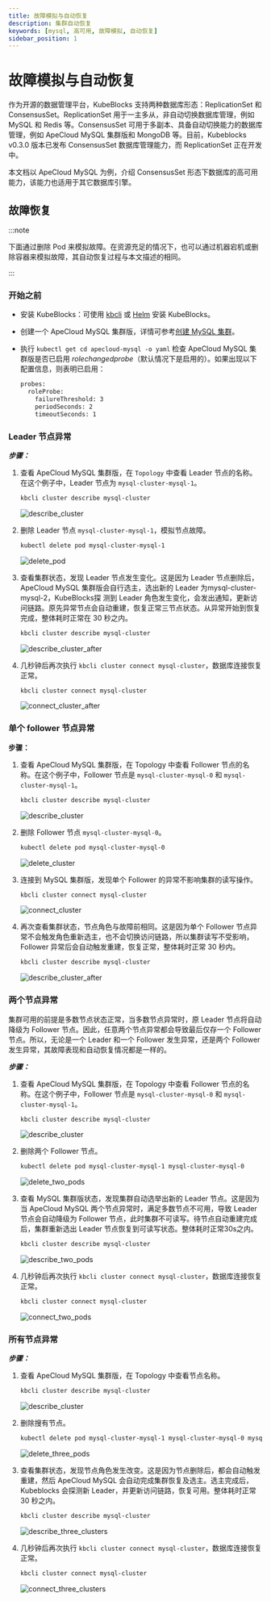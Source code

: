 ```yaml
---
title: 故障模拟与自动恢复
description: 集群自动恢复
keywords: [mysql, 高可用, 故障模拟, 自动恢复]
sidebar_position: 1
---
```


# 故障模拟与自动恢复

作为开源的数据管理平台，KubeBlocks 支持两种数据库形态：ReplicationSet 和 ConsensusSet。ReplicationSet 用于一主多从，非自动切换数据库管理，例如 MySQL 和 Redis 等。ConsensusSet 可用于多副本、具备自动切换能力的数据库管理，例如 ApeCloud MySQL 集群版和 MongoDB 等。目前，Kubeblocks v0.3.0 版本已发布 ConsensusSet 数据库管理能力，而 ReplicationSet 正在开发中。

本文档以 ApeCloud MySQL 为例，介绍 ConsensusSet 形态下数据库的高可用能力，该能力也适用于其它数据库引擎。

## 故障恢复

:::note

下面通过删除 Pod 来模拟故障。在资源充足的情况下，也可以通过机器宕机或删除容器来模拟故障，其自动恢复过程与本文描述的相同。

:::

### 开始之前

* 安装 KubeBlocks：可使用 [kbcli](../../installation/install-with-kbcli/install-kubeblocks-with-kbcli.md) 或 [Helm](../../installation/install-with-helm/install-kubeblocks-with-helm.md) 安装 KubeBlocks。
* 创建一个 ApeCloud MySQL 集群版，详情可参考[创建 MySQL 集群](./../cluster-management/create-and-connect-a-mysql-cluster.md)。
* 执行 `kubectl get cd apecloud-mysql -o yaml` 检查 ApeCloud MySQL 集群版是否已启用 _rolechangedprobe_（默认情况下是启用的）。如果出现以下配置信息，则表明已启用：

  ```bash
  probes:
    roleProbe:
      failureThreshold: 3
      periodSeconds: 2
      timeoutSeconds: 1
  ```

### Leader 节点异常

***步骤：***

1. 查看 ApeCloud MySQL 集群版，在 `Topology` 中查看 Leader 节点的名称。在这个例子中，Leader 节点为 `mysql-cluster-mysql-1`。

    ```bash
    kbcli cluster describe mysql-cluster
    ```

    ![describe_cluster](./../../../img/failure_simulation_describe_cluster.png)
2. 删除 Leader 节点 `mysql-cluster-mysql-1`，模拟节点故障。

    ```bash
    kubectl delete pod mysql-cluster-mysql-1
    ```

    ![delete_pod](./../../../img/failure_simulation_delete_pod.png)
3. 查看集群状态，发现 Leader 节点发生变化。这是因为 Leader 节点删除后，ApeCloud MySQL 集群版会自行选主，选出新的 Leader 为mysql-cluster-mysql-2，KubeBlocks探 测到 Leader 角色发生变化，会发出通知，更新访问链路。原先异常节点会自动重建，恢复正常三节点状态。从异常开始到恢复完成，整体耗时正常在 30 秒之内。

    ```bash
    kbcli cluster describe mysql-cluster
    ```

    ![describe_cluster_after](./../../../img/failure_simulation_describe_cluster_after.png)

4. 几秒钟后再次执行 `kbcli cluster connect mysql-cluster`，数据库连接恢复正常。

    ```bash
    kbcli cluster connect mysql-cluster
    ```

    ![connect_cluster_after](./../../../img/failure_simulation_connect_cluster_after.png)

### 单个 follower 节点异常

**步骤：**

1. 查看 ApeCloud MySQL 集群版，在 Topology 中查看 Follower 节点的名称。在这个例子中，Follower 节点是 `mysql-cluster-mysql-0` 和 `mysql-cluster-mysql-1`。

    ```bash
    kbcli cluster describe mysql-cluster
    ```

    ![describe_cluster](./../../../img/failure_simulation_describe_cluster_2.png)

2. 删除 Follower 节点 `mysql-cluster-mysql-0`。

    ```bash
    kubectl delete pod mysql-cluster-mysql-0
    ```

    ![delete_cluster](./../../../img/failure_simulation_delete_follower_pod.png)

3. 连接到 MySQL 集群版，发现单个 Follower 的异常不影响集群的读写操作。

    ```bash
    kbcli cluster connect mysql-cluster
    ```

    ![connect_cluster](./../../../img/failure_simulation_connect_cluster_follower.png)

4. 再次查看集群状态，节点角色与故障前相同。这是因为单个 Follower 节点异常不会触发角色重新选主，也不会切换访问链路，所以集群读写不受影响，Follower 异常后会自动触发重建，恢复正常，整体耗时正常 30 秒内。

   ```bash
   kbcli cluster describe mysql-cluster
   ```

   ![describe_cluster_after](./../../../img/failure_simulation_describe_cluster_follower.png)

### 两个节点异常

集群可用的前提是多数节点状态正常，当多数节点异常时，原 Leader 节点将自动降级为 Follower 节点。因此，任意两个节点异常都会导致最后仅存一个 Follower 节点。所以，无论是一个 Leader 和一个 Follower 发生异常，还是两个 Follower 发生异常，其故障表现和自动恢复情况都是一样的。

***步骤：***

1. 查看 ApeCloud MySQL 集群版，在 Topology 中查看 Follower 节点的名称。在这个例子中，Follower 节点是 `mysql-cluster-mysql-0` 和 `mysql-cluster-mysql-1`。

    ```bash
    kbcli cluster describe mysql-cluster
    ```

    ![describe_cluster](./../../../img/failure_simulation_describe_cluster_2.png)
2. 删除两个 Follower 节点。

    ```bash
    kubectl delete pod mysql-cluster-mysql-1 mysql-cluster-mysql-0
    ```

    ![delete_two_pods](./../../../img/failure_simulation_delete_two_pods.png)
3. 查看 MySQL 集群版状态，发现集群自动选举出新的 Leader 节点。这是因为当 ApeCloud MySQL 两个节点异常时，满足多数节点不可用，导致 Leader 节点会自动降级为 Follower 节点，此时集群不可读写。待节点自动重建完成后，集群重新选出 Leader 节点恢复到可读写状态。整体耗时正常30s之内。

    ```bash
    kbcli cluster describe mysql-cluster
    ```

    ![describe_two_pods](./../../../img/failure_simulation_describe_two_pods.png)
4. 几秒钟后再次执行 `kbcli cluster connect mysql-cluster`，数据库连接恢复正常。

    ```bash
    kbcli cluster connect mysql-cluster
    ```

    ![connect_two_pods](./../../../img/failure_simulation_connect_two_pods.png)

### 所有节点异常

***步骤：***

1. 查看 ApeCloud MySQL 集群版，在 Topology 中查看节点名称。

    ```bash
    kbcli cluster describe mysql-cluster
    ```

    ![describe_cluster](./../../../img/failure_simulation_describe_cluster.png)
2. 删除搜有节点。

    ```bash
    kubectl delete pod mysql-cluster-mysql-1 mysql-cluster-mysql-0 mysql-cluster-mysql-2
    ```

    ![delete_three_pods](./../../../img/failure_simulation_delete_three_pods.png)
3. 查看集群状态，发现节点角色发生改变。这是因为节点删除后，都会自动触发重建，然后 ApeCloud MySQL 会自动完成集群恢复及选主。选主完成后，Kubeblocks 会探测新 Leader，并更新访问链路，恢复可用。整体耗时正常 30 秒之内。

    ```bash
    kbcli cluster describe mysql-cluster
    ```

    ![describe_three_clusters](./../../../img/failure_simulation_describe_three_pods.png)
4. 几秒钟后再次执行 `kbcli cluster connect mysql-cluster`，数据库连接恢复正常。

    ```bash
    kbcli cluster connect mysql-cluster
    ```

    ![connect_three_clusters](./../../../img/failure_simulation_connect_three_pods.png)
